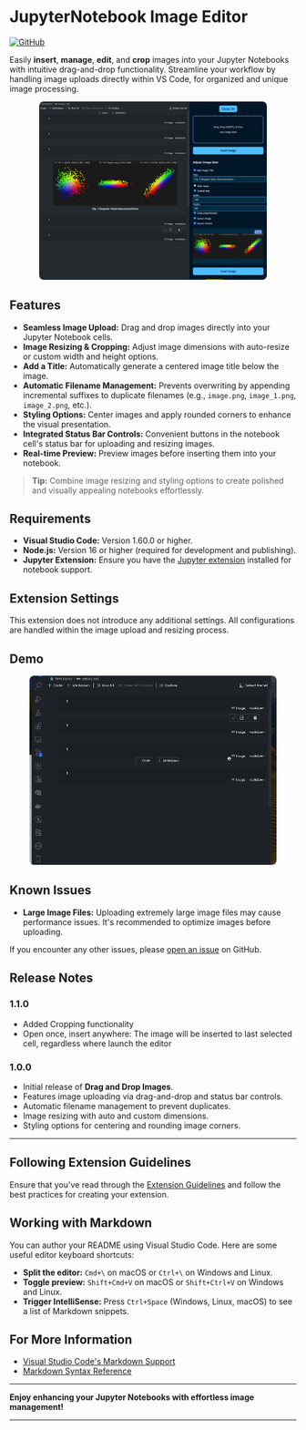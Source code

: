 # JupyterNotebook Image Editor

[![GitHub](https://img.shields.io/badge/GitHub-Repository-blue?logo=github)](https://github.com/TDR474/drag-and-drop-images)

Easily **insert**, **manage**, **edit**, and **crop** images into your Jupyter Notebooks with intuitive drag-and-drop functionality. Streamline your workflow by handling image uploads directly within VS Code, for organized and unique image processing.

<div style="text-align: center;">
    <img src="images/try2.jpg" alt="Screenshot" width="400" style="border-radius: 8px;">
</div>


## Features

- **Seamless Image Upload:** Drag and drop images directly into your Jupyter Notebook cells.
- **Image Resizing & Cropping:** Adjust image dimensions with auto-resize or custom width and height options.
- **Add a Title:** Automatically generate a centered image title below the image.
- **Automatic Filename Management:** Prevents overwriting by appending incremental suffixes to duplicate filenames (e.g., `image.png`, `image_1.png`, `image_2.png`, etc.).
- **Styling Options:** Center images and apply rounded corners to enhance the visual presentation.
- **Integrated Status Bar Controls:** Convenient buttons in the notebook cell's status bar for uploading and resizing images.
- **Real-time Preview:** Preview images before inserting them into your notebook.

> **Tip:** Combine image resizing and styling options to create polished and visually appealing notebooks effortlessly.

## Requirements

- **Visual Studio Code:** Version 1.60.0 or higher.
- **Node.js:** Version 16 or higher (required for development and publishing).
- **Jupyter Extension:** Ensure you have the [Jupyter extension](https://marketplace.visualstudio.com/items?itemName=ms-toolsai.jupyter) installed for notebook support.

## Extension Settings

This extension does not introduce any additional settings. All configurations are handled within the image upload and resizing process.

## Demo
<div style="text-align: center;">
    <img src="images/demo.gif" alt="Drag and Drop Demo" style="width: auto; border-radius: 8px;">
</div>

## Known Issues

- **Large Image Files:** Uploading extremely large image files may cause performance issues. It's recommended to optimize images before uploading.

If you encounter any other issues, please [open an issue](https://github.com/TDR474/drag-and-drop-images/issues) on GitHub.

## Release Notes

### 1.1.0
- Added Cropping functionality
- Open once, insert anywhere: The image will be inserted to last selected cell, regardless where launch the editor

### 1.0.0

- Initial release of **Drag and Drop Images**.
- Features image uploading via drag-and-drop and status bar controls.
- Automatic filename management to prevent duplicates.
- Image resizing with auto and custom dimensions.
- Styling options for centering and rounding image corners.

---

## Following Extension Guidelines

Ensure that you've read through the [Extension Guidelines](https://code.visualstudio.com/api/references/extension-guidelines) and follow the best practices for creating your extension.

## Working with Markdown

You can author your README using Visual Studio Code. Here are some useful editor keyboard shortcuts:

- **Split the editor:** `Cmd+\` on macOS or `Ctrl+\` on Windows and Linux.
- **Toggle preview:** `Shift+Cmd+V` on macOS or `Shift+Ctrl+V` on Windows and Linux.
- **Trigger IntelliSense:** Press `Ctrl+Space` (Windows, Linux, macOS) to see a list of Markdown snippets.

## For More Information

- [Visual Studio Code's Markdown Support](http://code.visualstudio.com/docs/languages/markdown)
- [Markdown Syntax Reference](https://github.com/adam-p/markdown-here/wiki/Markdown-Cheatsheet)

---

**Enjoy enhancing your Jupyter Notebooks with effortless image management!**

---